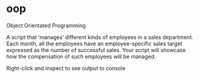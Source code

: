 # oop
Object Orientated Programming

A script that ‘manages’ different kinds of employees in a sales department. Each month, 
all the employees have an employee-specific sales target expressed as the number of successful sales. 
Your script will showcase how the compensation of such employees will be managed.

Right-click and inspect to see output to console